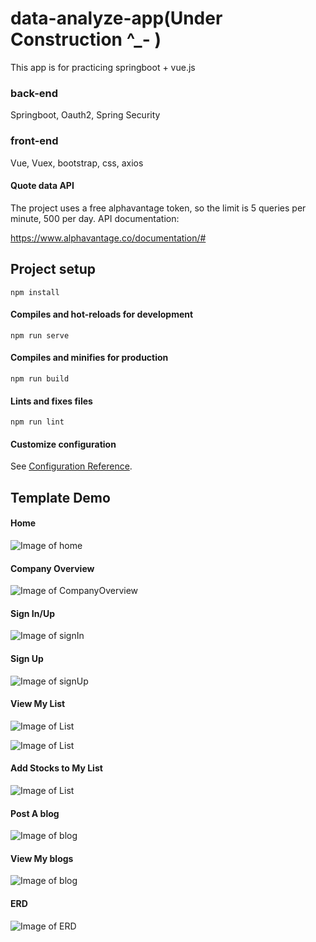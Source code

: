 # data-analyze-app(Under Construction ^_- )

This app is for practicing springboot + vue.js

### back-end

Springboot, Oauth2, Spring Security

### front-end

Vue, Vuex, bootstrap, css, axios

#### Quote data API

The project uses a free alphavantage token, so the limit is 5 queries per minute, 500 per day. API documentation:

https://www.alphavantage.co/documentation/#

## Project setup
```
npm install
```

#### Compiles and hot-reloads for development
```
npm run serve
```

#### Compiles and minifies for production
```
npm run build
```

#### Lints and fixes files
```
npm run lint
```

#### Customize configuration
See [Configuration Reference](https://cli.vuejs.org/config/).

## Template Demo

#### Home
![Image of home](screenshots/home.png)

#### Company Overview
![Image of CompanyOverview](screenshots/companyOverview.png)

#### Sign In/Up
![Image of signIn](screenshots/signin.png)

#### Sign Up
![Image of signUp](screenshots/signup.png)

#### View My List
![Image of List](screenshots/defaultList.png)

![Image of List](screenshots/viewList.png)

#### Add Stocks to My List
![Image of List](screenshots/addToList.png)

#### Post A blog
![Image of blog](screenshots/postBlog.png)

#### View My blogs
![Image of blog](screenshots/viewBlog.png)

#### ERD
![Image of ERD](screenshots/ERD.png)



